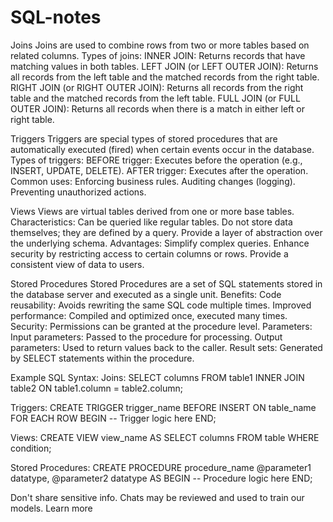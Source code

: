 # SQL-notes
Joins
Joins are used to combine rows from two or more tables based on related columns.
Types of joins:
INNER JOIN: Returns records that have matching values in both tables.
LEFT JOIN (or LEFT OUTER JOIN): Returns all records from the left table and the matched records from the right table.
RIGHT JOIN (or RIGHT OUTER JOIN): Returns all records from the right table and the matched records from the left table.
FULL JOIN (or FULL OUTER JOIN): Returns all records when there is a match in either left or right table.



Triggers
Triggers are special types of stored procedures that are automatically executed (fired) when certain events occur in the database.
Types of triggers:
BEFORE trigger: Executes before the operation (e.g., INSERT, UPDATE, DELETE).
AFTER trigger: Executes after the operation.
Common uses:
Enforcing business rules.
Auditing changes (logging).
Preventing unauthorized actions.



Views
Views are virtual tables derived from one or more base tables.
Characteristics:
Can be queried like regular tables.
Do not store data themselves; they are defined by a query.
Provide a layer of abstraction over the underlying schema.
Advantages:
Simplify complex queries.
Enhance security by restricting access to certain columns or rows.
Provide a consistent view of data to users.



Stored Procedures
Stored Procedures are a set of SQL statements stored in the database server and executed as a single unit.
Benefits:
Code reusability: Avoids rewriting the same SQL code multiple times.
Improved performance: Compiled and optimized once, executed many times.
Security: Permissions can be granted at the procedure level.
Parameters:
Input parameters: Passed to the procedure for processing.
Output parameters: Used to return values back to the caller.
Result sets: Generated by SELECT statements within the procedure.


Example SQL Syntax:
Joins:
SELECT columns
FROM table1
INNER JOIN table2 ON table1.column = table2.column;


Triggers:
CREATE TRIGGER trigger_name
BEFORE INSERT ON table_name
FOR EACH ROW
BEGIN
    -- Trigger logic here
END;


Views:
CREATE VIEW view_name AS
SELECT columns
FROM table
WHERE condition;


Stored Procedures:
CREATE PROCEDURE procedure_name
    @parameter1 datatype,
    @parameter2 datatype
AS
BEGIN
    -- Procedure logic here
END;




Don't share sensitive info. Chats may be reviewed and used to train our models. Learn more
